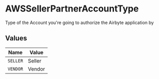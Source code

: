 # AWSSellerPartnerAccountType

Type of the Account you're going to authorize the Airbyte application by


## Values

| Name     | Value    |
| -------- | -------- |
| `SELLER` | Seller   |
| `VENDOR` | Vendor   |